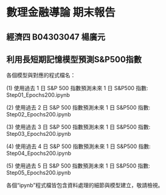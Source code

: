 # 數理金融導論 期末報告

## 經濟四 B04303047 楊廣元

## 利用長短期記憶模型預測S&P500指數

各個模型與對應的程式檔名：

(1) 使用過去 1 日 S&P 500 指數預測未來 1 日 S&P500 指數: Step01_Epochs200.ipynb

(2) 使用過去 2 日 S&P 500 指數預測未來 1 日 S&P500 指數: Step02_Epochs200.ipynb

(3) 使用過去 3 日 S&P 500 指數預測未來 1 日 S&P500 指數: Step03_Epochs200.ipynb

(4) 使用過去 4 日 S&P 500 指數預測未來 1 日 S&P500 指數: Step04_Epochs200.ipynb

(5) 使用過去 5 日 S&P 500 指數預測未來 1 日 S&P500 指數: Step05_Epochs200.ipynb

各個“ipynb”程式檔皆包含資料處理的細節與模型建立，敬請檢視。
